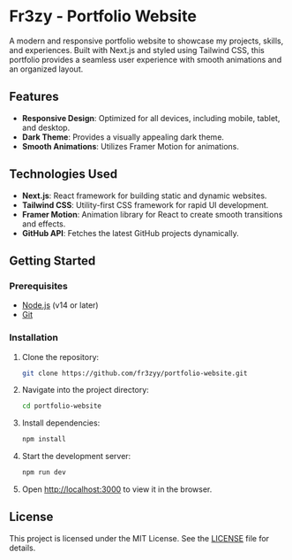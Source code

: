 # Fr3zy - Portfolio Website

A modern and responsive portfolio website to showcase my projects, skills, and experiences. Built with Next.js and styled using Tailwind CSS, this portfolio provides a seamless user experience with smooth animations and an organized layout.

## Features

- **Responsive Design**: Optimized for all devices, including mobile, tablet, and desktop.
- **Dark Theme**: Provides a visually appealing dark theme.
- **Smooth Animations**: Utilizes Framer Motion for animations.

## Technologies Used

- **Next.js**: React framework for building static and dynamic websites.
- **Tailwind CSS**: Utility-first CSS framework for rapid UI development.
- **Framer Motion**: Animation library for React to create smooth transitions and effects.
- **GitHub API**: Fetches the latest GitHub projects dynamically.

## Getting Started

### Prerequisites

- [Node.js](https://nodejs.org/) (v14 or later)
- [Git](https://git-scm.com/)

### Installation

1. Clone the repository:

   ```bash
   git clone https://github.com/fr3zyy/portfolio-website.git
   ```

2. Navigate into the project directory:

   ```bash
   cd portfolio-website
   ```

3. Install dependencies:

   ```bash
   npm install
   ```

4. Start the development server:

   ```bash
   npm run dev
   ```

5. Open [http://localhost:3000](http://localhost:3000) to view it in the browser.

## License

This project is licensed under the MIT License. See the [LICENSE](LICENSE) file for details.
